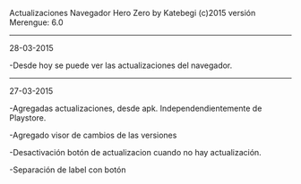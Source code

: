 Actualizaciones Navegador Hero Zero by Katebegi (c)2015
versión Merengue: 6.0
_____________________

28-03-2015

  -Desde hoy se puede ver las
  actualizaciones del navegador.
_____________________

27-03-2015

  -Agregadas actualizaciones, desde apk.
  Independendientemente de Playstore.
      
  -Agregado visor de cambios de las
  versiones
      
  -Desactivación botón de actualizacion
  cuando no hay actualización.
      
  -Separación de label con botón

